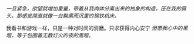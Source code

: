 _一旦紧急，欲望就增加重量，带着从我肉体分离出来的抽象的构造，压在我的肩头。那感觉简直就像一台黝黑而沉重的钢铁机床。_

我看书和游戏一样，只是一种对时间的消磨。只求获得内心安宁
_但愿我心中的黑暗，等于包围着无数灯火的夜的黑暗。_